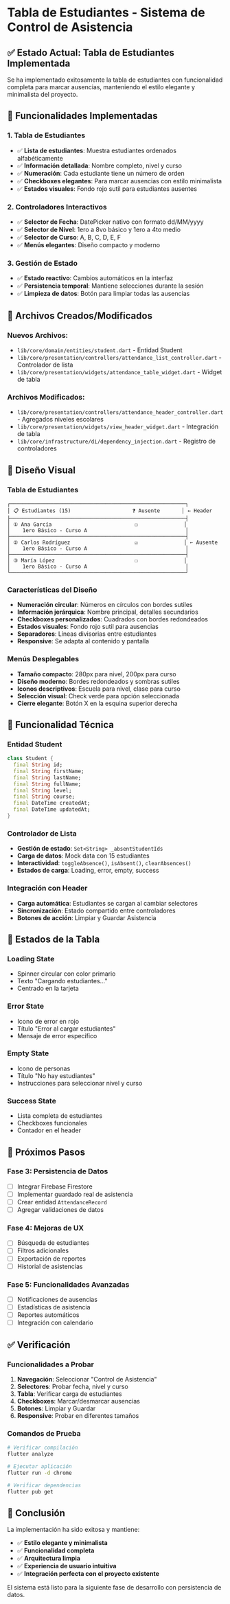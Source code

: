 # Tabla de Estudiantes - Sistema de Control de Asistencia

## ✅ **Estado Actual: Tabla de Estudiantes Implementada**

Se ha implementado exitosamente la tabla de estudiantes con funcionalidad completa para marcar ausencias, manteniendo el estilo elegante y minimalista del proyecto.

## 🎯 **Funcionalidades Implementadas**

### **1. Tabla de Estudiantes**
- ✅ **Lista de estudiantes**: Muestra estudiantes ordenados alfabéticamente
- ✅ **Información detallada**: Nombre completo, nivel y curso
- ✅ **Numeración**: Cada estudiante tiene un número de orden
- ✅ **Checkboxes elegantes**: Para marcar ausencias con estilo minimalista
- ✅ **Estados visuales**: Fondo rojo sutil para estudiantes ausentes

### **2. Controladores Interactivos**
- ✅ **Selector de Fecha**: DatePicker nativo con formato dd/MM/yyyy
- ✅ **Selector de Nivel**: 1ero a 8vo básico y 1ero a 4to medio
- ✅ **Selector de Curso**: A, B, C, D, E, F
- ✅ **Menús elegantes**: Diseño compacto y moderno

### **3. Gestión de Estado**
- ✅ **Estado reactivo**: Cambios automáticos en la interfaz
- ✅ **Persistencia temporal**: Mantiene selecciones durante la sesión
- ✅ **Limpieza de datos**: Botón para limpiar todas las ausencias

## 📁 **Archivos Creados/Modificados**

### **Nuevos Archivos:**
- `lib/core/domain/entities/student.dart` - Entidad Student
- `lib/core/presentation/controllers/attendance_list_controller.dart` - Controlador de lista
- `lib/core/presentation/widgets/attendance_table_widget.dart` - Widget de tabla

### **Archivos Modificados:**
- `lib/core/presentation/controllers/attendance_header_controller.dart` - Agregados niveles escolares
- `lib/core/presentation/widgets/view_header_widget.dart` - Integración de tabla
- `lib/core/infrastructure/di/dependency_injection.dart` - Registro de controladores

## 🎨 **Diseño Visual**

### **Tabla de Estudiantes**
```
┌─────────────────────────────────────────────────────────┐
│ 📋 Estudiantes (15)                    ❓ Ausente       │ ← Header
├─────────────────────────────────────────────────────────┤
│ ① Ana García                           ☐               │
│    1ero Básico - Curso A                                │
├─────────────────────────────────────────────────────────┤
│ ② Carlos Rodríguez                     ☑               │ ← Ausente
│    1ero Básico - Curso A                                │
├─────────────────────────────────────────────────────────┤
│ ③ María López                          ☐               │
│    1ero Básico - Curso A                                │
└─────────────────────────────────────────────────────────┘
```

### **Características del Diseño**
- **Numeración circular**: Números en círculos con bordes sutiles
- **Información jerárquica**: Nombre principal, detalles secundarios
- **Checkboxes personalizados**: Cuadrados con bordes redondeados
- **Estados visuales**: Fondo rojo sutil para ausencias
- **Separadores**: Líneas divisorias entre estudiantes
- **Responsive**: Se adapta al contenido y pantalla

### **Menús Desplegables**
- **Tamaño compacto**: 280px para nivel, 200px para curso
- **Diseño moderno**: Bordes redondeados y sombras sutiles
- **Iconos descriptivos**: Escuela para nivel, clase para curso
- **Selección visual**: Check verde para opción seleccionada
- **Cierre elegante**: Botón X en la esquina superior derecha

## 🔧 **Funcionalidad Técnica**

### **Entidad Student**
```dart
class Student {
  final String id;
  final String firstName;
  final String lastName;
  final String fullName;
  final String level;
  final String course;
  final DateTime createdAt;
  final DateTime updatedAt;
}
```

### **Controlador de Lista**
- **Gestión de estado**: `Set<String> _absentStudentIds`
- **Carga de datos**: Mock data con 15 estudiantes
- **Interactividad**: `toggleAbsence()`, `isAbsent()`, `clearAbsences()`
- **Estados de carga**: Loading, error, empty, success

### **Integración con Header**
- **Carga automática**: Estudiantes se cargan al cambiar selectores
- **Sincronización**: Estado compartido entre controladores
- **Botones de acción**: Limpiar y Guardar Asistencia

## 🎯 **Estados de la Tabla**

### **Loading State**
- Spinner circular con color primario
- Texto "Cargando estudiantes..."
- Centrado en la tarjeta

### **Error State**
- Icono de error en rojo
- Título "Error al cargar estudiantes"
- Mensaje de error específico

### **Empty State**
- Icono de personas
- Título "No hay estudiantes"
- Instrucciones para seleccionar nivel y curso

### **Success State**
- Lista completa de estudiantes
- Checkboxes funcionales
- Contador en el header

## 🚀 **Próximos Pasos**

### **Fase 3: Persistencia de Datos**
- [ ] Integrar Firebase Firestore
- [ ] Implementar guardado real de asistencia
- [ ] Crear entidad `AttendanceRecord`
- [ ] Agregar validaciones de datos

### **Fase 4: Mejoras de UX**
- [ ] Búsqueda de estudiantes
- [ ] Filtros adicionales
- [ ] Exportación de reportes
- [ ] Historial de asistencias

### **Fase 5: Funcionalidades Avanzadas**
- [ ] Notificaciones de ausencias
- [ ] Estadísticas de asistencia
- [ ] Reportes automáticos
- [ ] Integración con calendario

## ✅ **Verificación**

### **Funcionalidades a Probar**
1. **Navegación**: Seleccionar "Control de Asistencia"
2. **Selectores**: Probar fecha, nivel y curso
3. **Tabla**: Verificar carga de estudiantes
4. **Checkboxes**: Marcar/desmarcar ausencias
5. **Botones**: Limpiar y Guardar
6. **Responsive**: Probar en diferentes tamaños

### **Comandos de Prueba**
```bash
# Verificar compilación
flutter analyze

# Ejecutar aplicación
flutter run -d chrome

# Verificar dependencias
flutter pub get
```

## 🎉 **Conclusión**

La implementación ha sido exitosa y mantiene:
- ✅ **Estilo elegante y minimalista**
- ✅ **Funcionalidad completa**
- ✅ **Arquitectura limpia**
- ✅ **Experiencia de usuario intuitiva**
- ✅ **Integración perfecta con el proyecto existente**

El sistema está listo para la siguiente fase de desarrollo con persistencia de datos.
